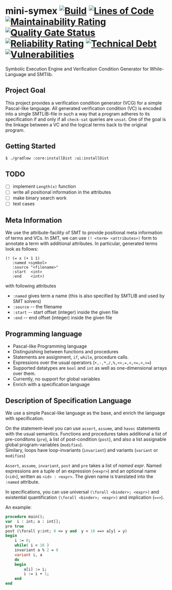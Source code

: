 # mini-symex [![Build](https://github.com/wadoon/mini-symex/actions/workflows/build.yml/badge.svg)](https://github.com/wadoon/mini-symex/actions/workflows/build.yml) [![Lines of Code](https://sonarcloud.io/api/project_badges/measure?project=wadoon_mini-symex&metric=ncloc)](https://sonarcloud.io/dashboard?id=wadoon_mini-symex) [![Maintainability Rating](https://sonarcloud.io/api/project_badges/measure?project=wadoon_mini-symex&metric=sqale_rating)](https://sonarcloud.io/dashboard?id=wadoon_mini-symex) [![Quality Gate Status](https://sonarcloud.io/api/project_badges/measure?project=wadoon_mini-symex&metric=alert_status)](https://sonarcloud.io/dashboard?id=wadoon_mini-symex) [![Reliability Rating](https://sonarcloud.io/api/project_badges/measure?project=wadoon_mini-symex&metric=reliability_rating)](https://sonarcloud.io/dashboard?id=wadoon_mini-symex) [![Technical Debt](https://sonarcloud.io/api/project_badges/measure?project=wadoon_mini-symex&metric=sqale_index)](https://sonarcloud.io/dashboard?id=wadoon_mini-symex) [![Vulnerabilities](https://sonarcloud.io/api/project_badges/measure?project=wadoon_mini-symex&metric=vulnerabilities)](https://sonarcloud.io/dashboard?id=wadoon_mini-symex)


Symbolic Execution Engine and Verification Condition Generator for 
While-Language and SMTlib. 

## Project Goal

This project provides a verification condition generator (VCG) for a simple Pascal-like language.
All generated verification condition (VC) is encoded into a single SMTLIB-file in such a way 
that a program adheres to its specification if and only if all `check-sat` queries are `unsat`.
One of the goal is the linkage between a VC and the logical terms back to the original program. 

## Getting Started

```bash
$ ./gradlew :core:installDist :ui:installDist
```

## TODO

* [ ] implement `Length(x)` function
* [ ] write all positional information in the attributes
* [ ] make binary search work
* [ ] test cases

## Meta Information

We use the attribute-facility of SMT to provide positional meta information of terms 
and VCs. In SMT, we can use `(! <term> <attributes>)` form to annotate a term with additional attributes.
In particular, generated terms look as follows: 

```smt
(! (= x (+ 1 1) 
   :named <symbol>
   :source "<filename>"
   :start  <int>
   :end    <int>)
```

with following attributes

* `:named`  gives term a name (this is also specified by SMTLIB and used by SMT solvers)
* `:source` -- the filename
* `:start` -- start offset (integer) inside the given file 
* `:end` -- end offset (integer) inside the given file 

## Programming language

* Pascal-like Programming language
* Distinguishing between functions and procedures
* Statements are assignment, `if`, `while`, procedure calls.   
* Expressions over the usual operators (`+,-,*,/,%,<>,=,<,<=,>,>=`)
* Supported datatypes are `bool` and `int` as well as one-dimensional arrays
  over them.
* Currently, no support for global variables  
* Enrich with a specification language

## Description of Specification Language

We use a simple Pascal-like language as the base, and 
enrich the language with specification.   

On the statement-level you can use `assert`, `assume`, and `havoc` 
statements with the usual semantics. Functions and procedures takes additional a list of pre-conditons (`pre`), 
a list of post-condition (`post`), and also a list assignable global program-variables (`modifies`).  
Similary, loops have loop-invariants (`invariant`) and variants (`variant` or `modifies`)

`Assert`, `assume`, `invariant`, `post` and `pre` takes a list of *named expr*. 
Named expressions are a tuple of an expression (`<expr>`) and an optional name (`<id>`), written as `<id> : <expr>`.
The given name is translated into the `:named` attribute. 

In specifications, you can use universal `(\forall <binder>; <expr>)` and
existential quantification `(\forall <binder>; <expr>)` and implication
(`==>`).

An example:

```pascal
procedure main();
var  i : int; a : int[];
pre true
post (\forall y:int; 0 <= y and  y < 10 ==> a[y] = y)
begin
    i := 0;    
    while( i < 10 )  
    invariant a % 2 = 0
    variant i, a
    do
    begin
        a[i] := i;
        i := i + 1;
    end
end
```






